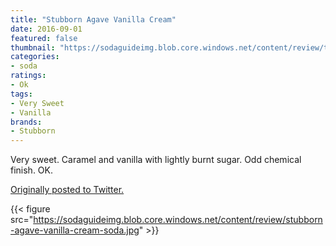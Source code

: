 ```yaml
---
title: "Stubborn Agave Vanilla Cream"
date: 2016-09-01
featured: false
thumbnail: "https://sodaguideimg.blob.core.windows.net/content/review/thumbs/stubborn-agave-vanilla-cream-soda.jpg"
categories:
- soda
ratings:
- Ok
tags:
- Very Sweet
- Vanilla
brands:
- Stubborn
---
```


Very sweet. Caramel and vanilla with lightly burnt sugar. Odd chemical finish. OK.

[Originally posted to Twitter.](https://twitter.com/Cavorter/status/771421998773899264)

{{< figure src="https://sodaguideimg.blob.core.windows.net/content/review/stubborn-agave-vanilla-cream-soda.jpg" >}}
